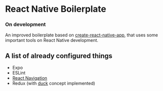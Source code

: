 # React Native Boilerplate

### On development

An improved boilerplate based on [create-react-native-app](https://github.com/react-community/create-react-native-app), that uses some important tools on React Native development.

A list of already configured things
---
* Expo
* ESLint
* [React Navigation](https://reactnavigation.org/)
* Redux (with [duck](https://github.com/erikras/ducks-modular-redux) concept implemented)
